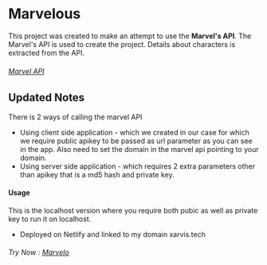 # Marvelous
This project was created to make an attempt to use the **Marvel's API**.
The Marvel's API is used to create the project. Details about characters is extracted from the API.

###### [Marvel API](https://developer.marvel.com/)

## Updated Notes
There is 2 ways of calling the marvel API
- Using client side application - which we created in our case for which we require public apikey to be passed as url parameter as you can see in the app. Also need to set the domain in the marvel api pointing to your domain.
- Using server side application - which requires 2 extra parameters other than apikey that is a md5 hash and private key.


#### Usage
This is the localhost version where you require both pubic as well as private key to run it on localhost.


- Deployed on Netlify and linked to my domain xarvis.tech
###### Try Now : [Marvelo](https://marvel.xarvis.tech/)
